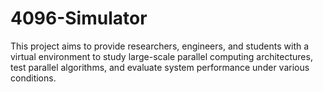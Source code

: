# 4096-Simulator
This project aims to provide researchers, engineers, and students with a virtual environment to study large-scale parallel computing architectures, test parallel algorithms, and evaluate system performance under various conditions.
